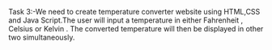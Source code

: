 Task 3:-We need to create temperature converter website using HTML,CSS and Java Script.The user will input a temperature in either Fahrenheit , Celsius or Kelvin . The converted temperature will then be displayed in other two simultaneously.
